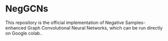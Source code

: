 # NegGCNs
This repository is the official implementation of Negative Samples-enhanced Graph Convolutional Neural Networks, which can be run directly on Google colab..

